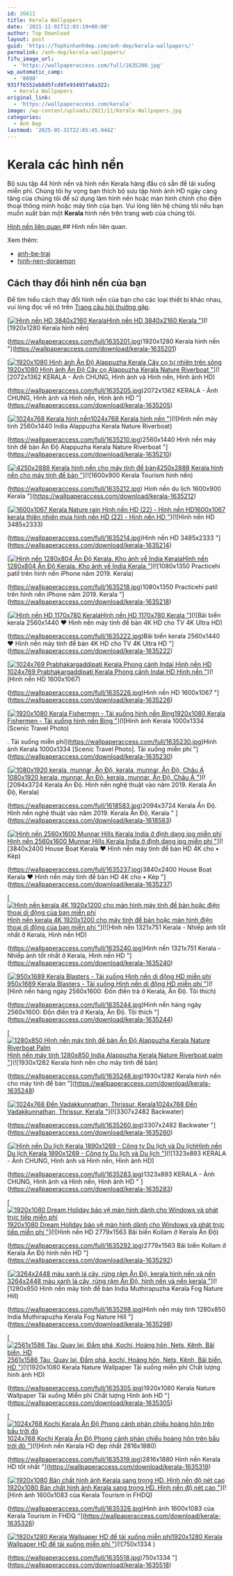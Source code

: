```yaml
---
id: 26611
title: Kerala Wallpapers
date: '2021-11-01T12:03:19+00:00'
author: Top Download
layout: post
guid: 'https://Tophinhanhdep.com/anh-dep/kerala-wallpapers/'
permalink: /anh-dep/kerala-wallpapers/
fifu_image_url:
  - 'https://wallpaperaccess.com/full/1635200.jpg'
wp_automatic_camp:
  - '8098'
931ff6552eb8d5fcd9fe93493fa8a322:
  - Kerala Wallpapers
original_link:
  - 'https://wallpaperaccess.com/kerala'
image: /wp-content/uploads/2021/11/Kerala-Wallpapers.jpg
categories:
  - Ảnh Đẹp
lastmod: '2025-05-31T22:05:45.944Z'
---
```

# Kerala các hình nền

Bộ sưu tập 44 hình nền và hình nền Kerala hàng đầu có sẵn để tải xuống miễn phí. Chúng tôi hy vọng bạn thích bộ sưu tập hình ảnh HD ngày càng tăng của chúng tôi để sử dụng làm hình nền hoặc màn hình chính cho điện thoại thông minh hoặc máy tính của bạn. Vui lòng liên hệ chúng tôi nếu bạn muốn xuất bản một **Kerala** hình nền trên trang web của chúng tôi.

[Hình nền liên quan ](#related) ## Hình nền liên quan.

   
 Xem thêm:

   
- [anh-be-trai](https://tophinhanhdep.com/hinh-anh-de-thuong/anh-be-trai/)
- [hinh-nen-doraemon](https://tophinhanhdep.com/hinh-nen-dep/hinh-nen-doraemon/)

## Cách thay đổi hình nền của bạn

Để tìm hiểu cách thay đổi hình nền của bạn cho các loại thiết bị khác nhau, vui lòng đọc về nó trên [Trang câu hỏi thường gặp](https://tophinhanhdep.com/faq/).

  
[[![Hình nền HD 3840x2160 Kerala](https://wallpaperaccess.com/full/1635200.jpg)Hình nền HD 3840x2160 Kerala "](https://wallpaperaccess.com/download/kerala-1635200)](![1920x1280 Kerala hình nền)

(https://wallpaperaccess.com/full/1635201.jpg)1920x1280 Kerala hình nền "](https://wallpaperaccess.com/download/kerala-1635201)

[[![1920x1080 Hình ảnh Ấn Độ Alappuzha Kerala Cây cọ tự nhiên trên sông](https://wallpaperaccess.com/full/1635203.jpg)1920x1080 Hình ảnh Ấn Độ Cây cọ Alappuzha Kerala Nature Riverboat "](https://wallpaperaccess.com/download/kerala-1635203)](![2072x1362 KERALA - Ảnh CHUNG, Hình ảnh và Hình nền, Hình ảnh HD)

(https://wallpaperaccess.com/full/1635205.jpg)2072x1362 KERALA - Ảnh CHUNG, Hình ảnh và Hình nền, Hình ảnh HD "](https://wallpaperaccess.com/download/kerala-1635205)

[[![1024x768 Kerala hình nền](https://wallpaperaccess.com/full/1635209.jpg)1024x768 Kerala hình nền "](https://wallpaperaccess.com/download/kerala-1635209)](![Hình nền máy tính 2560x1440 India Alappuzha Kerala Nature Riverboat)

(https://wallpaperaccess.com/full/1635210.jpg)2560x1440 Hình nền máy tính để bàn Ấn Độ Alappuzha Kerala Nature Riverboat "](https://wallpaperaccess.com/download/kerala-1635210)

[[![4250x2888 Kerala hình nền cho máy tính để bàn](https://wallpaperaccess.com/full/1635211.jpg)4250x2888 Kerala hình nền cho máy tính để bàn "](https://wallpaperaccess.com/download/kerala-1635211)](![1600x900 Kerala Tourism hình nền)

(https://wallpaperaccess.com/full/1635212.jpg) Hình nền du lịch 1600x900 Kerala "](https://wallpaperaccess.com/download/kerala-1635212)

[[![1600x1067 Kerala Nature rain Hình nền HD (22) - Hình nền HD](https://wallpaperaccess.com/full/1635213.jpg)1600x1067 kerala thiên nhiên mưa hình nền HD (22) - Hình nền HD "](https://wallpaperaccess.com/download/kerala-1635213)](![Hình nền HD 3485x2333)

(https://wallpaperaccess.com/full/1635214.jpg)Hình nền HD 3485x2333 "](https://wallpaperaccess.com/download/kerala-1635214)

[[![Hình nền 1280x804 Ấn Độ Kerala.  Kho ảnh về India Kerala](https://wallpaperaccess.com/full/1635217.jpg)Hình nền 1280x804 Ấn Độ Kerala. Kho ảnh về India Kerala "](https://wallpaperaccess.com/download/kerala-1635217)](![1080x1350 Practicehi patil trên hình nền iPhone năm 2019. Kerala)

(https://wallpaperaccess.com/full/1635218.jpg)1080x1350 Practicehi patil trên hình nền iPhone năm 2019. Kerala "](https://wallpaperaccess.com/download/kerala-1635218)

[[![Hình nền HD 1170x780 Kerala](https://wallpaperaccess.com/full/1635220.jpg)Hình nền HD 1170x780 Kerala "](https://wallpaperaccess.com/download/kerala-1635220)](![Bãi biển kerala 2560x1440 ❤ Hình nền máy tính để bàn 4K HD cho TV 4K Ultra HD)

(https://wallpaperaccess.com/full/1635222.jpg)Bãi biển kerala 2560x1440 ❤ Hình nền máy tính để bàn 4K HD cho TV 4K Ultra HD "](https://wallpaperaccess.com/download/kerala-1635222)

[[![1024x769 Prabhakargaddipati Kerala Phong cảnh Indai Hình nền HD](https://wallpaperaccess.com/full/1416172.jpg)1024x769 Prabhakargaddipati Kerala Phong cảnh Indai HD Hình nền "](https://wallpaperaccess.com/download/kerala-1416172)](![Hình nền HD 1600x1067)

(https://wallpaperaccess.com/full/1635226.jpg)Hình nền HD 1600x1067 "](https://wallpaperaccess.com/download/kerala-1635226)

[[![1920x1080 Kerala Fishermen - Tải xuống hình nền Bing](https://wallpaperaccess.com/full/1635228.jpg)1920x1080 Kerala Fishermen - Tải xuống hình nền Bing "](https://wallpaperaccess.com/download/kerala-1635228)](![Hình ảnh Kerala 1000x1334 [Scenic Travel Photo)

.  Tải xuống miễn phí](https://wallpaperaccess.com/full/1635230.jpg)Hình ảnh Kerala 1000x1334 \[Scenic Travel Photo\]. Tải xuống miễn phí "](https://wallpaperaccess.com/download/kerala-1635230)

[[![1080x1920 kerala, munnar, Ấn Độ, kerala, munnar, Ấn Độ, Châu Á](https://wallpaperaccess.com/full/1635232.jpg)1080x1920 kerala, munnar, Ấn Độ, kerala, munnar, Ấn Độ, Châu Á "](https://wallpaperaccess.com/download/kerala-1635232)](![2094x3724 Kerala Ấn Độ.  Hình nền nghệ thuật vào năm 2019. Kerala Ấn Độ, Kerala)

(https://wallpaperaccess.com/full/1618583.jpg)2094x3724 Kerala Ấn Độ. Hình nền nghệ thuật vào năm 2019. Kerala Ấn Độ, Kerala " ](https://wallpaperaccess.com/download/kerala-1618583)

[[![Hình nền 2560x1600 Munnar Hills Kerala India ở định dạng jpg miễn phí](https://wallpaperaccess.com/full/1635236.jpg)Hình nền 2560x1600 Munnar Hills Kerala India ở định dạng jpg miễn phí "](https://wallpaperaccess.com/download/kerala-1635236)](![3840x2400 House Boat Kerala ❤ Hình nền máy tính để bàn HD 4K cho • Kép)

(https://wallpaperaccess.com/full/1635237.jpg)3840x2400 House Boat Kerala ❤ Hình nền máy tính để bàn HD 4K cho • Kép "](https://wallpaperaccess.com/download/kerala-1635237)

[[![Hình nền kerala 4K 1920x1200 cho màn hình máy tính để bàn hoặc điện thoại di động của bạn miễn phí](https://wallpaperaccess.com/full/1635239.jpg)Hình nền kerala 4K 1920x1200 cho máy tính để bàn hoặc màn hình điện thoại di động của bạn miễn phí "](https://wallpaperaccess.com/download/kerala-1635239)](![Hình nền 1321x751 Kerala - Nhiếp ảnh tốt nhất ở Kerala, Hình nền HD)

(https://wallpaperaccess.com/full/1635240.jpg)Hình nền 1321x751 Kerala - Nhiếp ảnh tốt nhất ở Kerala, Hình nền HD "](https://wallpaperaccess.com/download/kerala-1635240)

[[![950x1689 Kerala Blasters - Tải xuống Hình nền di động HD miễn phí](https://wallpaperaccess.com/full/1635243.jpg)950x1689 Kerala Blasters - Tải xuống Hình nền di động HD miễn phí "](https://wallpaperaccess.com/download/kerala-1635243)](![Hình nền hàng ngày 2560x1600: Đồn điền trà ở Kerala, Ấn Độ.  Tôi thích)

(https://wallpaperaccess.com/full/1635244.jpg)Hình nền hàng ngày 2560x1600: Đồn điền trà ở Kerala, Ấn Độ. Tôi thích "](https://wallpaperaccess.com/download/kerala-1635244)

[[![1280x850 Hình nền máy tính để bàn Ấn Độ Alappuzha Kerala Nature Riverboat Palm](https://wallpaperaccess.com/full/1635246.jpg)Hình nền máy tính 1280x850 India Alappuzha Kerala Nature Riverboat palm "](https://wallpaperaccess.com/download/kerala-1635246)](![1930x1282 Kerala hình nền cho máy tính để bàn)

(https://wallpaperaccess.com/full/1635248.jpg)1930x1282 Kerala hình nền cho máy tính để bàn "](https://wallpaperaccess.com/download/kerala-1635248)

[[![1024x768 Đền Vadakkunnathan, Thrissur, Kerala](https://wallpaperaccess.com/full/1635255.jpg)1024x768 Đền Vadakkunnathan, Thrissur, Kerala "](https://wallpaperaccess.com/download/kerala-1635255)](![3307x2482 Backwater)

(https://wallpaperaccess.com/full/1635260.jpg)3307x2482 Backwater "](https://wallpaperaccess.com/download/kerala-1635260)

[[![Hình nền Du lịch Kerala 1890x1269 - Công ty Du lịch và Du lịch](https://wallpaperaccess.com/full/1635272.jpg)Hình nền Du lịch Kerala 1890x1269 - Công ty Du lịch và Du lịch "](https://wallpaperaccess.com/download/kerala-1635272)](![1323x893 KERALA - Ảnh CHUNG, Hình ảnh và Hình nền, Hình ảnh HD)

(https://wallpaperaccess.com/full/1635283.jpg)1323x893 KERALA - Ảnh CHUNG, Hình ảnh và Hình nền, Hình ảnh HD " ](https://wallpaperaccess.com/download/kerala-1635283)

[[![1920x1080 Dream Holiday bảo vệ màn hình dành cho Windows và phát trực tiếp miễn phí](https://wallpaperaccess.com/full/347261.jpg)1920x1080 Dream Holiday bảo vệ màn hình dành cho Windows và phát trực tiếp miễn phí "](https://wallpaperaccess.com/download/kerala-347261)](![Hình nền HD 2779x1563 Bãi biển Kollam ở Kerala Ấn Độ)

(https://wallpaperaccess.com/full/1635292.jpg)2779x1563 Bãi biển Kollam ở Kerala Ấn Độ hình nền HD "](https://wallpaperaccess.com/download/kerala-1635292)

[[![3264x2448 màu xanh lá cây, rừng rậm Ấn Độ, kerala hình nền và nền](https://wallpaperaccess.com/full/1635294.jpg)3264x2448 màu xanh lá cây, rừng rậm Ấn Độ, hình nền và nền kerala "](https://wallpaperaccess.com/download/kerala-1635294)](![1280x850 Hình nền máy tính để bàn India Muthirapuzha Kerala Fog Nature Hill)

(https://wallpaperaccess.com/full/1635298.jpg)Hình nền máy tính 1280x850 India Muthirapuzha Kerala Fog Nature Hill "](https://wallpaperaccess.com/download/kerala-1635298)

[[![2561x1586 Tàu, Quay lại, Đầm phá, Kochi, Hoàng hôn, Nets, Kênh, Bãi biển, HD](https://wallpaperaccess.com/full/1635301.jpg)2561x1586 Tàu, Quay lại, Đầm phá, kochi, Hoàng hôn, Nets, Kênh, Bãi biển, HD "](https://wallpaperaccess.com/download/kerala-1635301)](![1920x1080 Kerala Nature Wallpaper Tải xuống miễn phí Chất lượng hình ảnh HD)

(https://wallpaperaccess.com/full/1635305.jpg)1920x1080 Kerala Nature Wallpaper Tải xuống Miễn phí Chất lượng Hình ảnh HD "](https://wallpaperaccess.com/download/kerala-1635305)

[[![1024x768 Kochi Kerala Ấn Độ Phong cảnh phản chiếu hoàng hôn trên bầu trời đỏ](https://wallpaperaccess.com/full/1635314.jpg)1024x768 Kochi Kerala Ấn Độ Phong cảnh phản chiếu hoàng hôn trên bầu trời đỏ "](https://wallpaperaccess.com/download/kerala-1635314)](![Hình nền Kerala HD đẹp nhất 2816x1880)

(https://wallpaperaccess.com/full/1635319.jpg)2816x1880 Hình nền Kerala HD tốt nhất "](https://wallpaperaccess.com/download/kerala-1635319)

[[![1920x1080 Bản chất hình ảnh Kerala sang trọng HD.  Hình nền độ nét cao](https://wallpaperaccess.com/full/1635322.jpg)1920x1080 Bản chất hình ảnh Kerala sang trọng HD. Hình nền độ nét cao "](https://wallpaperaccess.com/download/kerala-1635322)](![Hình ảnh 1600x1083 của Kerala Tourism in FHDQ)

(https://wallpaperaccess.com/full/1635326.jpg)Hình ảnh 1600x1083 của Kerala Tourism in FHDQ "](https://wallpaperaccess.com/download/kerala-1635326)

[[![1920x1280 Kerala Wallpaper HD để tải xuống miễn phí](https://wallpaperaccess.com/full/1635517.jpg)1920x1280 Kerala Wallpaper HD để tải xuống miễn phí "](https://wallpaperaccess.com/download/kerala-1635517)](![750x1334 )

(https://wallpaperaccess.com/full/1635518.jpg)750x1334 "](https://wallpaperaccess.com/download/kerala-1635518)
